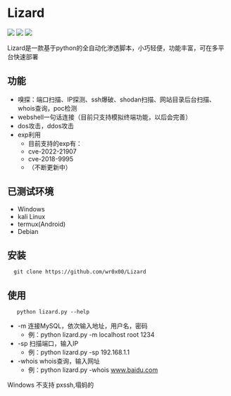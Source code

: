 # Lizard

![](https://img.shields.io/badge/language-python3.x-informational?style=flat&logo=python&logoColor=white&color=2bbc8a)
![](https://img.shields.io/badge/features-convenient-informational?style=flat&color=2bbc8a)
![](https://img.shields.io/badge/--informational?style=flat&logo=Linux&logoColor=white&color=2bbc8a)

Lizard是一款基于python的全自动化渗透脚本，小巧轻便，功能丰富，可在多平台快速部署

功能
----
* 嗅探：端口扫描、IP探测、ssh爆破、shodan扫描、网站目录后台扫描、whois查询，poc检测
* webshell一句话连接（目前只支持模拟终端功能，以后会完善）
* dos攻击，ddos攻击
* exp利用
    * 目前支持的exp有：
    * cve-2022-21907
    * cve-2018-9995
    * （不断更新中）

已测试环境
------
* Windows
* kali Linux
* termux(Android)
* Debian

安装
--
      git clone https://github.com/wr0x00/Lizard
使用
---
       python lizard.py --help
* -m 连接MySQL，依次输入地址，用户名，密码
   * 例：python lizard.py -m localhost root 1234
* -sp 扫描端口，输入IP
   * 例：python lizard.py -sp 192.168.1.1
* -whois whois查询，输入网址
   * 例：python lizard.py -whois www.baidu.com
     
Windows 不支持 pxssh,塌蚂的
